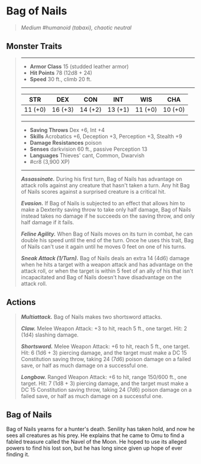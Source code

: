 # Bag of Nails
>*Medium #humanoid (tabaxi), chaotic neutral*
## Monster Traits
>___
>- **Armor Class** 15 (studded leather armor)
>- **Hit Points** 78 (12d8 + 24)
>- **Speed** 30 ft., climb 20 ft.
>___
>|STR|DEX|CON|INT|WIS|CHA|
>|:---:|:---:|:---:|:---:|:---:|:---:|
>|11 (+0)|16 (+3)|14 (+2)|13 (+1)|11 (+0)|10 (+0)|
>___
>- **Saving Throws** Dex +6, Int +4
>- **Skills** Acrobatics +6, Deception +3, Perception +3, Stealth +9
>- **Damage Resistances** poison
>- **Senses** darkvision 60 ft., passive Perception 13
>- **Languages** Thieves' cant, Common, Dwarvish
>- #cr8 (3,900 XP)
>___
>***Assassinate.*** During his first turn, Bag of Nails has advantage on attack rolls against any creature that hasn't taken a turn. Any hit Bag of Nails scores against a surprised creature is a critical hit.  
>
>***Evasion.*** If Bag of Nails is subjected to an effect that allows him to make a Dexterity saving throw to take only half damage, Bag of Nails instead takes no damage if he succeeds on the saving throw, and only half damage if it fails.  
>
>***Feline Agility.*** When Bag of Nails moves on its turn in combat, he can double his speed until the end of the turn. Once he uses this trait, Bag of Nails can't use it again until he moves 0 feet on one of his turns.  
>
>***Sneak Attack (1/Turn).*** Bag of Nails deals an extra 14 (4d6) damage when he hits a target with a weapon attack and has advantage on the attack roll, or when the target is within 5 feet of an ally of his that isn't incapacitated and Bag of Nails doesn't have disadvantage on the attack roll.  
>
## Actions
>***Multiattack.*** Bag of Nails makes two shortsword attacks.  
>
>***Claw.*** Melee Weapon Attack: +3 to hit, reach 5 ft., one target. Hit: 2 (1d4) slashing damage.  
>
>***Shortsword.*** Melee Weapon Attack: +6 to hit, reach 5 ft., one target. Hit: 6 (1d6 + 3) piercing damage, and the target must make a DC 15 Constitution saving throw, taking 24 (7d6) poison damage on a failed save, or half as much damage on a successful one.  
>
>***Longbow.*** Ranged Weapon Attack: +6 to hit, range 150/600 ft., one target. Hit: 7 (1d8 + 3) piercing damage, and the target must make a DC 15 Constitution saving throw, taking 24 (7d6) poison damage on a failed save, or half as much damage on a successful one.
## Bag of Nails
Bag of Nails yearns for a hunter's death. Senility has taken hold, and now he sees all creatures as his prey.
He explains that he came to Omu to find a fabled treasure called the Navel of the Moon. He hoped to use its alleged powers to find his lost son, but he has long since given up hope of ever finding it.